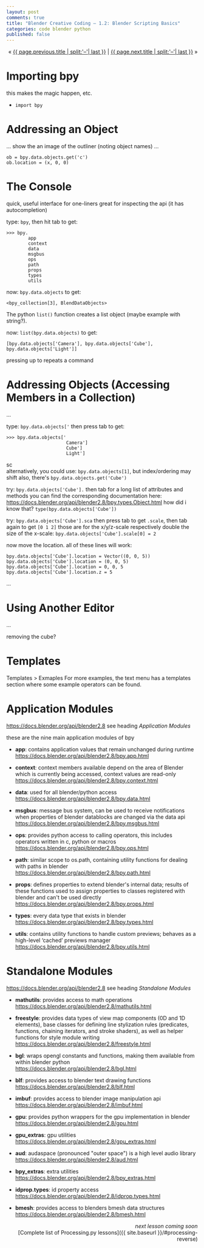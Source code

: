 ```yaml
---
layout: post
comments: true
title: "Blender Creative Coding – 1.2: Blender Scripting Basics"
categories: code blender python
published: false
---
```


<p markdown="1" style="text-align:right">
&laquo; <a href="{{ page.previous.url }}">{{ page.previous.title | split:'–'| last }}</a> |
<a href="{{ page.next.url }}">{{ page.next.title | split:'–'| last }}</a> &raquo;<br />
</p>



# Importing bpy

this makes the magic happen, etc.

* `import bpy`


# Addressing an Object

...
show the an image of the outliner (noting object names)
...

```
ob = bpy.data.objects.get('c')
ob.location = (x, 0, 0)
```


# The Console

quick, useful interface for one-liners
great for inspecting the api (it has autocompletion)

type: `bpy`, then hit tab to get:

```
>>> bpy.
        app
        context
        data
        msgbus
        ops
        path
        props
        types
        utils
```


now: `bpy.data.objects` to get:
```
<bpy_collection[3], BlendDataObjects>
```

The python `list()` function creates a list object (maybe example with string?).

now: `list(bpy.data.objects)` to get:
```
[bpy.data.objects['Camera'], bpy.data.objects['Cube'], bpy.data.objects['Light']]
```

pressing up to repeats a command


# Addressing Objects (Accessing Members in a Collection)
...

type: `bpy.data.objects['` then press tab to get:
```
>>> bpy.data.objects['
                      Camera']
                      Cube']
                      Light']
```
sc  
alternatively, you could use: `bpy.data.objects[1]`, but index/ordering may shift
also, there's `bpy.data.objects.get('Cube')`

try: `bpy.data.objects['Cube'].` then tab for a long list of attributes and methods
you can find the corresponding documentation here: https://docs.blender.org/api/blender2.8/bpy.types.Object.html
how did i know that? `type(bpy.data.objects['Cube'])`

try: `bpy.data.objects['Cube'].sca` then press tab to get `.scale`, then tab again to get `[0 1 2]`
those are for the x/y/z-scale respectively
double the size of the x-scale: `bpy.data.objects['Cube'].scale[0] = 2`

now move the location. all of these lines will work:
```
bpy.data.objects['Cube'].location = Vector((0, 0, 5))
bpy.data.objects['Cube'].location = (0, 0, 5)
bpy.data.objects['Cube'].location = 0, 0, 5
bpy.data.objects['Cube'].location.z = 5
```
...

# Using Another Editor

...




removing the cube?




# Templates

Templates > Exmaples
For more examples, the text menu has a templates section where some example operators can be found.









# Application Modules

https://docs.blender.org/api/blender2.8
see heading *Application Modules*

these are the nine main application modules of bpy

* **app**: contains application values that remain unchanged during runtime  
  https://docs.blender.org/api/blender2.8/bpy.app.html

* **context**: context members available depend on the area of Blender which is currently being accessed, context values are read-only  
  https://docs.blender.org/api/blender2.8/bpy.context.html

* **data**: used for all blender/python access  
  https://docs.blender.org/api/blender2.8/bpy.data.html

* **msgbus**: message bus system, can be used to receive notifications when properties of blender datablocks are changed via the data api  
  https://docs.blender.org/api/blender2.8/bpy.msgbus.html

* **ops**: provides python access to calling operators, this includes operators written in c, python or macros  
  https://docs.blender.org/api/blender2.8/bpy.ops.html

* **path**: similar scope to os.path, containing utility functions for dealing with paths in blender  
  https://docs.blender.org/api/blender2.8/bpy.path.html

* **props**: defines properties to extend blender's internal data; results of these functions used to assign properties to classes registered with blender and can't be used directly  
  https://docs.blender.org/api/blender2.8/bpy.props.html

* **types**: every data type that exists in blender  
  https://docs.blender.org/api/blender2.8/bpy.types.html

* **utils**: contains utility functions to handle custom previews; behaves as a high-level ‘cached’ previews manager
  https://docs.blender.org/api/blender2.8/bpy.utils.html


# Standalone Modules

https://docs.blender.org/api/blender2.8
see heading *Standalone Modules*

* **mathutils**: provides access to math operations  
  https://docs.blender.org/api/blender2.8/mathutils.html

* **freestyle**:  provides data types of view map components (0D and 1D elements), base classes for defining line stylization rules (predicates, functions, chaining iterators, and stroke shaders), as well as helper functions for style module writing  
  https://docs.blender.org/api/blender2.8/freestyle.html

* **bgl**: wraps opengl constants and functions, making them available from within blender python  
  https://docs.blender.org/api/blender2.8/bgl.html

* **blf**: provides access to blender text drawing functions  
  https://docs.blender.org/api/blender2.8/blf.html

* **imbuf**: provides access to blender image manipulation api  
  https://docs.blender.org/api/blender2.8/imbuf.html

* **gpu**: provides python wrappers for the gpu implementation in blender  
  https://docs.blender.org/api/blender2.8/gpu.html

* **gpu_extras**: gpu utilities  
  https://docs.blender.org/api/blender2.8/gpu_extras.html

* **aud**: audaspace (pronounced "outer space") is a high level audio library  
  https://docs.blender.org/api/blender2.8/aud.html

* **bpy_extras**: extra utilities  
  https://docs.blender.org/api/blender2.8/bpy_extras.html

* **idprop.types**: id property access  
  https://docs.blender.org/api/blender2.8/idprop.types.html

* **bmesh**: provides access to blenders bmesh data structures  
  https://docs.blender.org/api/blender2.8/bmesh.html


<p style="text-align:right" markdown="1">
<em>next lesson coming soon</em><br />
<!--
<a href="{{ page.next.url }}">{{ page.next.title | split:'–'| last }}</a> &raquo;<br />
-->
[Complete list of Processing.py lessons]({{ site.baseurl }}/#processing-reverse)
</p>
